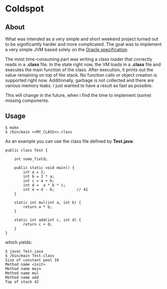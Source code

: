 # Coldspot

## About

What was intended as a very simple and short weekend project turned out to be significantly harder and more complicated. The goal was to implement a very simple JVM based solely on the [Oracle specification](https://docs.oracle.com/javase/specs/jvms/se14/html/index.html).

The most time-consuming part was writing a class loader that correctly reads in a **.class** file. In the state right now, the VM loads in a **.class** file and executes the main function of the class. After execution, it prints out the value remaining on top of the stack. No function calls or object creation is supported right now. Additionally, garbage is not collected and there are various memory leaks. I just wanted to have a result as fast as possible.

This will change in the future, when i find the time to implement (some) missing components.

## Usage

```
$ make
$ /bin/main <<MY_CLASS>>.class
```

As an example you can use the class file defined by **Test.java**:

```
public class Test {

    int some_field;

    public static void main() {
        int a = 2;
        int b = 2 * a;
        int c = a + b;
        int d =  a * b * c;
        int e = d - 6;          // 42
    }

    static int mul(int a, int b) {
        return a * b;
    }

    static int add(int c, int d) {
        return c + d;
    }
}
```

which yields:

```
$ javac Test.java
$ /bin/main Test.class
Size of constant pool 18
Method name <init>
Method name main
Method name mul
Method name add
Top of stack 42
```